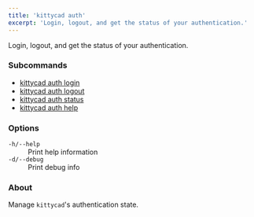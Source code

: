 ```yaml
---
title: 'kittycad auth'
excerpt: 'Login, logout, and get the status of your authentication.'
---
```


Login, logout, and get the status of your authentication.

### Subcommands

-   [kittycad auth login](./kittycad_auth_login)
-   [kittycad auth logout](./kittycad_auth_logout)
-   [kittycad auth status](./kittycad_auth_status)
-   [kittycad auth help](./kittycad_auth_help)

### Options

<dl class="flags">
   <dt><code>-h/--help</code></dt>
   <dd>Print help information</dd>

   <dt><code>-d/--debug</code></dt>
   <dd>Print debug info</dd>
</dl>

### About

Manage `kittycad`'s authentication state.

